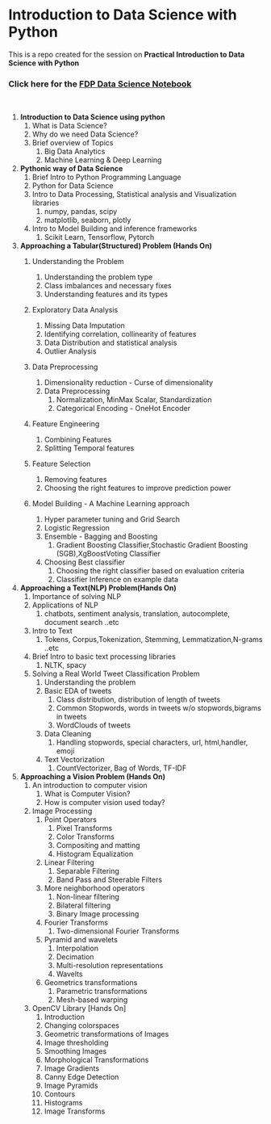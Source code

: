 # **Introduction to Data Science with Python**
This is a repo created for the session on **Practical Introduction to Data Science with Python**

### Click here for the [FDP Data Science Notebook](FDP_DataScience.ipynb)
<br>

1. **Introduction to Data Science using python**
   1. What is Data Science?
   2. Why do we need Data Science?
   3. Brief overview of Topics
      1. Big Data Analytics
      2. Machine Learning & Deep Learning
2. **Pythonic way of Data Science**
   1. Brief Intro to Python Programming Language
   2. Python for Data Science
   3. Intro to Data Processing, Statistical analysis and Visualization libraries
      1. numpy, pandas, scipy
      2. matplotlib, seaborn, plotly
   4. Intro to Model Building and inference frameworks
      1. Scikit Learn, Tensorflow, Pytorch
3. **Approaching a Tabular(Structured) Problem (Hands On)**
   1. Understanding the Problem
      1. Understanding the problem type
      2. Class imbalances and necessary fixes
      3. Understanding features and its types
   2. Exploratory Data Analysis
      1. Missing Data Imputation
      2. Identifying correlation, collinearity of features
      3. Data Distribution and statistical analysis 
      4. Outlier Analysis
   3. Data Preprocessing
      1. Dimensionality reduction - Curse of dimensionality
      2. Data Preprocessing
         1. Normalization, MinMax Scalar, Standardization
         2. Categorical Encoding - OneHot Encoder
   4. Feature Engineering
       1. Combining Features
       2. Splitting Temporal features
   5. Feature Selection
      1. Removing features
      2. Choosing the right features to improve prediction power

   6. Model Building - A Machine Learning approach
      1. Hyper parameter tuning and Grid Search
      2. Logistic Regression
      3. Ensemble - Bagging and Boosting
         1. Gradient Boosting Classifier,Stochastic Gradient Boosting (SGB),XgBoostVoting Classifier
      4. Choosing Best classifier
         1. Choosing the right classifier based on evaluation criteria
         2. Classifier Inference on example data
4. **Approaching a Text(NLP) Problem(Hands On)**
   1. Importance of solving NLP
   2. Applications of NLP
      1. chatbots, sentiment analysis, translation, autocomplete, document search ..etc
   3. Intro to Text
      1. Tokens, Corpus,Tokenization, Stemming, Lemmatization,N-grams ..etc
   4. Brief Intro to basic text processing libraries
      1. NLTK, spacy
   5. Solving a Real World Tweet Classification Problem
      1. Understanding the problem
      2. Basic EDA of tweets
         1. Class distribution, distribution of length of tweets
         2. Common Stopwords, words in tweets w/o stopwords,bigrams in tweets
         3. WordClouds of tweets
      3. Data Cleaning
         1. Handling stopwords, special characters, url, html,handler, emoji
      4. Text Vectorization
         1. CountVectorizer, Bag of Words, TF-IDF
5. **Approaching a Vision Problem (Hands On)**
   1. An introduction to computer vision
      1. What is Computer Vision?
      2. How is computer vision used today?
   2. Image Processing
      1. Point Operators
         1. Pixel Transforms
         2. Color Transforms
         3. Compositing and matting
         4. Histogram Equalization
      2. Linear Filtering
         1. Separable Filtering
         2. Band Pass and Steerable Filters
      3. More neighborhood operators
         1. Non-linear filtering
         2. Bilateral filtering
         3. Binary Image processing
      4. Fourier Transforms
         1. Two-dimensional Fourier Transforms
      5. Pyramid and wavelets
         1. Interpolation
         2. Decimation
         3. Multi-resolution representations
         4. Wavelts
      6. Geometrics transformations
         1. Parametric transformations
         2. Mesh-based warping
   3. OpenCV Library [Hands On]
      1. Introduction
      2. Changing colorspaces
      3. Geometric transformations of Images
      4. Image thresholding
      5. Smoothing Images
      6. Morphological Transformations
      7. Image Gradients
      8. Canny Edge Detection
      9. Image Pyramids
      10. Contours
      11. Histograms
      12. Image Transforms
